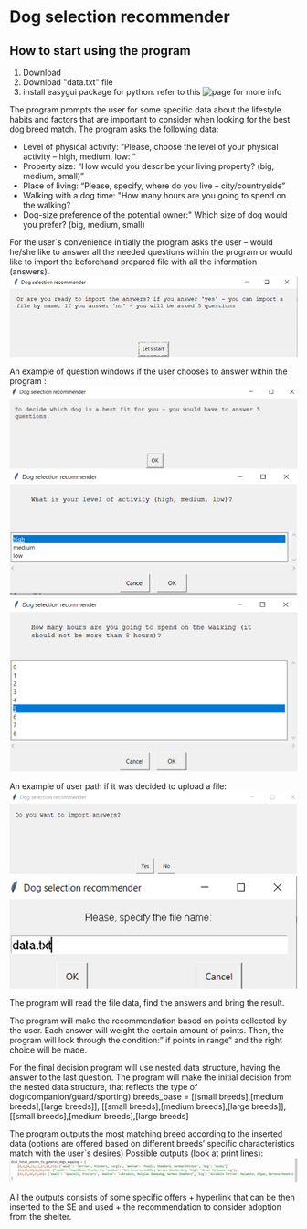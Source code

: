 # Dog selection recommender

## How to start using the program
1. Download 
2. Download "data.txt" file
3. install easygui package for python. refer to this ![page](https://pypi.org/project/easygui/) for more info


The program prompts the user for some specific data about the lifestyle habits and factors that are important to consider when looking for the best dog breed match.
The program asks the following data:
* Level of physical activity:  “Please, choose the level of your physical activity – high, medium, low: “ 
* Property size: “How would you describe your living property? (big, medium, small)”
* Place of living: “Please, specify, where do you live – city/countryside” 
* Walking with a dog time: "How many hours are you going to spend on the walking?
* Dog-size preference of the potential owner:" Which size of dog would you prefer? (big, medium, small)

For the user\`s convenience initially the program asks the user – would he/she like to answer all the needed questions within the program or would like to import the beforehand prepared file with all the information (answers).
![name-of-you-image](https://github.com/rolnikolay/Dog-selection-recommender/blob/main/Picture%201.png)

An example of question windows if the user chooses to answer within  the program :
![name-of-you-image](https://github.com/rolnikolay/Dog-selection-recommender/blob/main/Picture%202.png)
![name-of-you-image](https://github.com/rolnikolay/Dog-selection-recommender/blob/main/Picture%203.png)
![name-of-you-image](https://github.com/rolnikolay/Dog-selection-recommender/blob/main/Picture%204.png)

An example of user path if it was decided to upload a file:
![name-of-you-image](https://github.com/rolnikolay/Dog-selection-recommender/blob/main/Picture%205.png)
![name-of-you-image](https://github.com/rolnikolay/Dog-selection-recommender/blob/main/Picture%206.png)

The program will read the file data, find the answers and bring the result.

The program will make the recommendation based on points collected by the user. Each answer will weight the certain amount of points. Then, the program will look through the condition:” if points in range” and the right choice will be made.

For the final decision program will use nested data structure, having  the answer to the last question. The program will make the initial decision from the nested data structure, that reflects the type of dog(companion/guard/sporting)
breeds_base = [[small breeds],[medium breeds],[large breeds]], [[small breeds],[medium breeds],[large breeds]], [[small breeds],[medium breeds],[large breeds]

The program outputs the most matching breed according to the inserted data (options are offered based on different breeds’ specific characteristics match with the user\`s desires)
Possible outputs (look at print lines):
![name-of-you-image](https://github.com/rolnikolay/Dog-selection-recommender/blob/main/Picture%207.png)

All the outputs consists of some specific offers + hyperlink that can be then inserted to the SE and used + the recommendation to consider adoption from the shelter.
